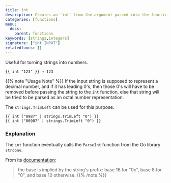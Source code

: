 ```yaml
---
title: int
description: Creates an `int` from the argument passed into the function.
categories: [functions]
menu:
  docs:
    parent: functions
keywords: [strings,integers]
signature: ["int INPUT"]
relatedfuncs: []
---
```


Useful for turning strings into numbers.

```go-html-template
{{ int "123" }} → 123
```

{{% note "Usage Note" %}}
If the input string is supposed to represent a decimal number, and if it has
leading 0's, then those 0's will have to be removed before passing the string
to the `int` function, else that string will be tried to be parsed as an octal
number representation.

The `strings.TrimLeft` can be used for this purpose.

```go-html-template
{{ int ("0987" | strings.TrimLeft "0") }}
{{ int ("00987" | strings.TrimLeft "0") }}
```

### Explanation

The `int` function eventually calls the `ParseInt` function from the Go library
`strconv`.

From its [documentation](https://golang.org/pkg/strconv/#ParseInt):

> the base is implied by the string's prefix: base 16 for "0x", base 8 for "0",
> and base 10 otherwise.
{{% /note %}}
